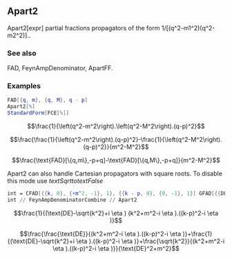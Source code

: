 ##  Apart2 

Apart2[expr] partial fractions propagators of the form 1/[(q^2-m1^2)(q^2-m2^2)]..

###  See also 

FAD, FeynAmpDenominator, ApartFF.

###  Examples 

```mathematica
FAD[{q, m}, {q, M}, q - p]
Apart2[%]
StandardForm[FCE[%]]
```

$$\frac{1}{\left(q^2-m^2\right).\left(q^2-M^2\right).(q-p)^2}$$

$$\frac{\frac{1}{\left(q^2-m^2\right).(q-p)^2}-\frac{1}{\left(q^2-M^2\right).(q-p)^2}}{m^2-M^2}$$

$$\frac{\text{FAD}[\{q,m\},-p+q]-\text{FAD}[\{q,M\},-p+q]}{m^2-M^2}$$

Apart2 can also handle Cartesian propagators with square roots. To disable this mode use $text{Sqrt}to text{False}$ 

```mathematica
int = CFAD[{{k, 0}, {+m^2, -1}, 1}, {{k - p, 0}, {0, -1}, 1}] GFAD[{{DE - Sqrt[CSPD[k, k]], 1}, 1}]
int // FeynAmpDenominatorCombine // Apart2
```

$$\frac{1}{(\text{DE}-\sqrt{k^2}+i \eta ) (k^2+m^2-i \eta ).((k-p)^2-i \eta )}$$

$$\frac{\frac{\text{DE}}{(k^2+m^2-i \eta ).((k-p)^2-i \eta )}+\frac{1}{(\text{DE}-\sqrt{k^2}+i \eta ).((k-p)^2-i \eta )}+\frac{\sqrt{k^2}}{(k^2+m^2-i \eta ).((k-p)^2-i \eta )}}{\text{DE}^2+m^2}$$